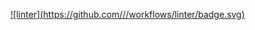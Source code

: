 [![linter](https://github.com/<Peter Gemmell>/<Unit2-04>/workflows/linter/badge.svg)](https://github.com/marketplace/actions/super-linter) 
